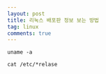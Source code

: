 ```yaml
---
layout: post
title: 리눅스 배포판 정보 보는 방법
tag: linux
comments: true
---
```


```
uname -a
```
    
```
cat /etc/*relase
```
    
